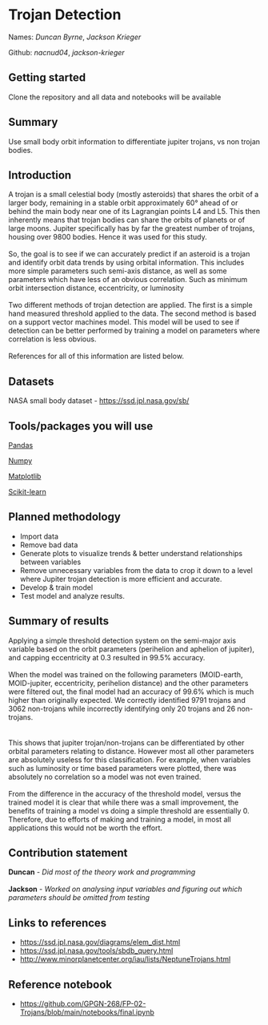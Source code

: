 # Trojan Detection

Names: *Duncan Byrne*, *Jackson Krieger*

Github: *nacnud04*, *jackson-krieger*

## Getting started
Clone the repository and all data and notebooks will be available

## Summary
Use small body orbit information to differentiate jupiter trojans, vs non trojan bodies.

## Introduction
A trojan is a small celestial body (mostly asteroids) that shares the orbit of a larger body, 
remaining in a stable orbit approximately 60° ahead of or behind the main body near one of its Lagrangian points L4 and L5. 
This then inherently means that trojan bodies can share the orbits of planets or of large moons. Jupiter specifically
has by far the greatest number of trojans, housing over 9800 bodies. Hence it was used for this study.
<br><br>
So, the goal is to see if we can accurately predict if an asteroid is a trojan and identify orbit data trends by using orbital information. This includes more simple parameters such semi-axis distance, as well as some parameters which have less of an obvious correlation. Such as minimum orbit intersection distance, eccentricity, or luminosity
<br><br>
Two different methods of trojan detection are applied. The first is a simple hand measured threshold applied to the data. The second method is based on a support vector machines model. This model will be used to see if detection can be better performed by training a model on parameters where correlation is less obvious.
<br><br>
References for all of this information are listed below.

## Datasets
NASA small body dataset - https://ssd.jpl.nasa.gov/sb/

## Tools/packages you will use

[Pandas](https://pandas.pydata.org/)

[Numpy](https://numpy.org/)

[Matplotlib](https://matplotlib.org/)

[Scikit-learn](https://scikit-learn.org/stable/) 

## Planned methodology
* Import data
* Remove bad data
* Generate plots to visualize trends & better understand relationships between variables
* Remove unnecessary variables from the data to crop it down to a level where Jupiter trojan detection is more efficient and accurate.
* Develop & train model
* Test model and analyze results.

## Summary of results
Applying a simple threshold detection system on the semi-major axis variable based on the orbit parameters (perihelion and aphelion of jupiter), and capping eccentricity at 0.3 resulted in 99.5% accuracy.
<br><br>
When the model was trained on the following parameters (MOID-earth, MOID-jupiter, eccentricity, perihelion distance) and the other parameters were filtered out, the final model had an accuracy of 99.6% which is much higher than originally expected.
We correctly identified 9791 trojans and 3062 non-trojans while incorrectly identifying only 20 trojans and 26 non-trojans.  
<br><br>
This shows that jupiter trojan/non-trojans can be differentiated by other orbital parameters relating to distance. However most all other parameters are absolutely useless for this classification. For example, when variables such as luminosity or time based parameters were plotted, there was absolutely no correlation so a model was not even trained.
<br><br>
From the difference in the accuracy of the threshold model, versus the trained model it is clear that while there was a small improvement, the benefits of training a model vs doing a simple threshold are essentially 0. Therefore, due to efforts of making and training a model, in most all applications this would not be worth the effort.

## Contribution statement
**Duncan** - *Did most of the theory work and programming* 
<br><br>
**Jackson** - *Worked on analysing input variables and figuring out which parameters should be omitted from testing*

## Links to references
* https://ssd.jpl.nasa.gov/diagrams/elem_dist.html
* https://ssd.jpl.nasa.gov/tools/sbdb_query.html
* http://www.minorplanetcenter.org/iau/lists/NeptuneTrojans.html

## Reference notebook
* https://github.com/GPGN-268/FP-02-Trojans/blob/main/notebooks/final.ipynb
